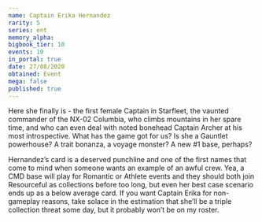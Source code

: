 ```yaml
---
name: Captain Erika Hernandez
rarity: 5
series: ent
memory_alpha:
bigbook_tier: 10
events: 10
in_portal: true
date: 27/08/2020
obtained: Event
mega: false
published: true
---
```


Here she finally is - the first female Captain in Starfleet, the vaunted commander of the NX-02 Columbia, who climbs mountains in her spare time, and who can even deal with noted bonehead Captain Archer at his most introspective. What has the game got for us? Is she a Gauntlet powerhouse? A trait bonanza, a voyage monster? A new #1 base, perhaps?

Hernandez’s card is a deserved punchline and one of the first names that come to mind when someone wants an example of an awful crew. Yea, a CMD base will play for Romantic or Athlete events and they should both join Resourceful as collections before too long, but even her best case scenario ends up as a below average card. If you want Captain Erika for non-gameplay reasons, take solace in the estimation that she’ll be a triple collection threat some day, but it probably won’t be on my roster.
